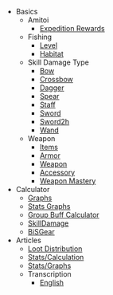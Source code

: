 <!-- _sidebar.md -->

- Basics
    - Amitoi
        - [Expedition Rewards](doll/expeditionRewards)
    - Fishing
        - [Level](fish/Level)
        - [Habitat](fish/Habitat)
    - Skill Damage Type
        - [Bow](weapon/skills/Bow)
        - [Crossbow](weapon/skills/Crossbow)
        - [Dagger](weapon/skills/Dagger)
        - [Spear](weapon/skills/Spear)
        - [Staff](weapon/skills/Staff)
        - [Sword](weapon/skills/Sword)
        - [Sword2h](weapon/skills/Sword2h)
        - [Wand](weapon/skills/Wand)
    - Weapon
        - [Items](weapon/items)
        - [Armor](weapon/items/Armor.md)
        - [Weapon](weapon/items/Weapon.md)
        - [Accessory](weapon/items/Accessory.md)
        - [Weapon Mastery](weapon/mLevel)
- Calculator
    - [Graphs](calculator/gain.md)
    - [Stats Graphs](calculator/stats.md)
    - [Group Buff Calculator](calculator/group.md)
    - [SkillDamage](calculator/dd_calc.md)
    - [BiSGear](calculator/gear_dd_calc.md)
- Articles
    - [Loot Distribution](Articles/lootdist)
    - [Stats/Calculation](Articles/stats)
    - [Stats/Graphs](Articles/statsGraphs)
    - Transcription
        - [English](Articles/transcription_output_english)